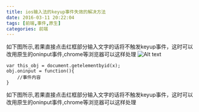```yaml
---
title: ios输入法的keyup事件失效的解决方法
date: 2016-03-11 20:22:04
tags: [前端,事件,原生]
categories: 前端
---
```

如下图所示,若果直接点击红框部分输入文字的话将不触发keyup事件，这时可以改用原生的oninput事件,chrome等浏览器可以这样处理
![Alt text](http://7xrqm7.com1.z0.glb.clouddn.com/onInput.png)
```
var this_obj = document.getelementbyid(x);
obj.oninput = function(){
    //事件内容
}
```
如下图所示,若果直接点击红框部分输入文字的话将不触发keyup事件，这时可以改用原生的oninput事件,chrome等浏览器可以这样处理